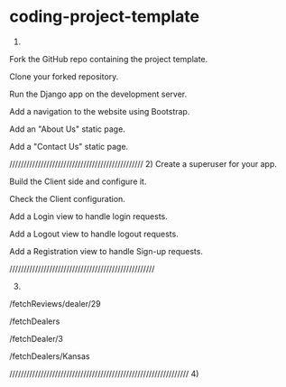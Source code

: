 # coding-project-template
1)
Fork the GitHub repo containing the project template.

Clone your forked repository.

Run the Django app on the development server.

Add a navigation to the website using Bootstrap.

Add an "About Us" static page.

Add a "Contact Us" static page.

///////////////////////////////////////////////
2)
Create a superuser for your app.

Build the Client side and configure it.

Check the Client configuration.

Add a Login view to handle login requests.

Add a Logout view to handle logout requests.

Add a Registration view to handle Sign-up requests.


///////////////////////////////////////////////////

3)
 /fetchReviews/dealer/29

/fetchDealers 

/fetchDealer/3

/fetchDealers/Kansas

///////////////////////////////////////////////////////////////
4)
